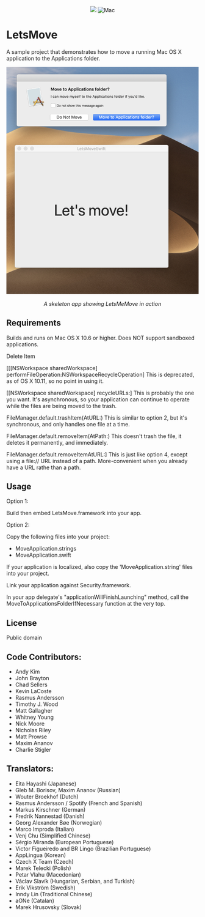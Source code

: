 <p align="center">
<img src="https://img.shields.io/badge/Swift-5.0-orange.svg" />
<img src="https://img.shields.io/badge/platforms-mac-brightgreen.svg?style=flat" alt="Mac" />
</p>




LetsMove
========

A sample project that demonstrates how to move a running Mac OS X application to the Applications folder.


<p align="center">
<img src="Doc/LetsMeMove.png" alt="Sample">
<p align="center">
<em>A skeleton app showing LetsMeMove in action</em>
</p>
</p>



Requirements
------------
Builds and runs on Mac OS X 10.6 or higher. Does NOT support sandboxed applications.


 Delete Item

[[[NSWorkspace sharedWorkspace] performFileOperation:NSWorkspaceRecycleOperation]
This is deprecated, as of OS X 10.11, so no point in using it.

[[NSWorkspace sharedWorkspace] recycleURLs:]
This is probably the one you want. It's asynchronous, so your application can continue to operate while the files are being moved to the trash.

FileManager.default.trashItem(AtURL:)
This is similar to option 2, but it's synchronous, and only handles one file at a time.

FileManager.default.removeItem(AtPath:)
This doesn't trash the file, it deletes it permanently, and immediately.

FileManager.default.removeItemAtURL:]
This is just like option 4, except using a file:// URL instead of a path. More-convenient when you already have a URL rathe than a path.





Usage
-----

Option 1:

Build then embed LetsMove.framework into your app.

Option 2:

Copy the following files into your project:

- MoveApplication.strings
- MoveApplication.swift


If your application is localized, also copy the 'MoveApplication.string' files into your project.

Link your application against Security.framework.

In your app delegate's "applicationWillFinishLaunching" method, call the MoveToApplicationsFolderIfNecessary function at the very top.


License
-------
Public domain




Code Contributors:
-------------
* Andy Kim
* John Brayton
* Chad Sellers
* Kevin LaCoste
* Rasmus Andersson
* Timothy J. Wood
* Matt Gallagher
* Whitney Young
* Nick Moore
* Nicholas Riley
* Matt Prowse
* Maxim Ananov
* Charlie Stigler


Translators:
------------
* Eita Hayashi (Japanese)
* Gleb M. Borisov, Maxim Ananov (Russian)
* Wouter Broekhof (Dutch)
* Rasmus Andersson / Spotify (French and Spanish)
* Markus Kirschner (German)
* Fredrik Nannestad (Danish)
* Georg Alexander Bøe (Norwegian)
* Marco Improda (Italian)
* Venj Chu (Simplified Chinese)
* Sérgio Miranda (European Portuguese)
* Victor Figueiredo and BR Lingo (Brazilian Portuguese)
* AppLingua (Korean)
* Czech X Team (Czech)
* Marek Telecki (Polish)
* Petar Vlahu (Macedonian)
* Václav Slavík (Hungarian, Serbian, and Turkish)
* Erik Vikström (Swedish)
* Inndy Lin (Traditional Chinese)
* aONe (Catalan)
* Marek Hrusovsky (Slovak)

